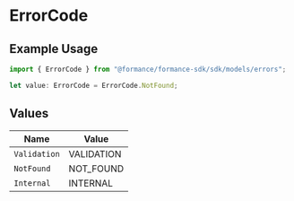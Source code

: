 # ErrorCode

## Example Usage

```typescript
import { ErrorCode } from "@formance/formance-sdk/sdk/models/errors";

let value: ErrorCode = ErrorCode.NotFound;
```

## Values

| Name         | Value        |
| ------------ | ------------ |
| `Validation` | VALIDATION   |
| `NotFound`   | NOT_FOUND    |
| `Internal`   | INTERNAL     |